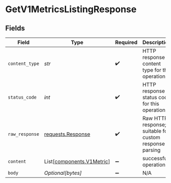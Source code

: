 # GetV1MetricsListingResponse


## Fields

| Field                                                                                 | Type                                                                                  | Required                                                                              | Description                                                                           |
| ------------------------------------------------------------------------------------- | ------------------------------------------------------------------------------------- | ------------------------------------------------------------------------------------- | ------------------------------------------------------------------------------------- |
| `content_type`                                                                        | *str*                                                                                 | :heavy_check_mark:                                                                    | HTTP response content type for this operation                                         |
| `status_code`                                                                         | *int*                                                                                 | :heavy_check_mark:                                                                    | HTTP response status code for this operation                                          |
| `raw_response`                                                                        | [requests.Response](https://requests.readthedocs.io/en/latest/api/#requests.Response) | :heavy_check_mark:                                                                    | Raw HTTP response; suitable for custom response parsing                               |
| `content`                                             | List[[components.V1Metric](../../models/components/v1metric.md)]                      | :heavy_minus_sign:                                                                    | successful operation                                                                  |
| `body`                                                                                | *Optional[bytes]*                                                                     | :heavy_minus_sign:                                                                    | N/A                                                                                   |